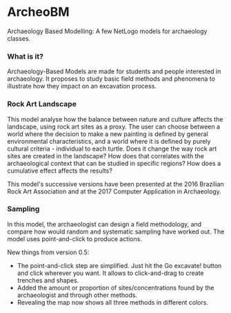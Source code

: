 # ArcheoBM
Archaeology Based Modelling: A few NetLogo models for archaeology classes.

### What is it?
Archaeology-Based Models are made for students and people interested in archaeology. It proposes to study basic field methods and phenomena to illustrate how they impact on an excavation process.

### Rock Art Landscape
This model analyse how the balance between nature and culture affects the landscape, using rock art sites as a proxy. The user can choose between a world where the decision to make a new painting is defined by general environmental characteristics, and a world where it is defined by purely cultural criteria - individual to each turtle. Does it change the way rock art sites are created in the landscape? How does that correlates with the archaeological context that can be studied in specific regions? How does a cumulative effect affects the results?

This model's successive versions have been presented at the 2016 Brazilian Rock Art Association and at the 2017 Computer Application in Archaeology.

### Sampling
In this model, the archaeologist can design a field methodology, and compare how would random and systematic sampling have worked out. The model uses point-and-click to produce actions.

New things from version 0.5:
- The point-and-click step are simplified. Just hit the Go excavate! button and click wherever you want. It allows to click-and-drag to create trenches and shapes.
- Added the amount or proportion of sites/concentrations found by the archaeologist and through other methods.
- Revealing the map now shows all three methods in different colors.
